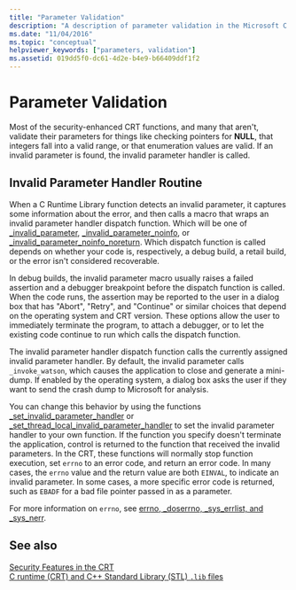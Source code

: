 ```yaml
---
title: "Parameter Validation"
description: "A description of parameter validation in the Microsoft C runtime library."
ms.date: "11/04/2016"
ms.topic: "conceptual"
helpviewer_keywords: ["parameters, validation"]
ms.assetid: 019dd5f0-dc61-4d2e-b4e9-b66409ddf1f2
---
```

# Parameter Validation

Most of the security-enhanced CRT functions, and many that aren't, validate their parameters for things like checking pointers for **NULL**,  that integers fall into a valid range, or that enumeration values are valid. If an invalid parameter is found, the invalid parameter handler is called.

## Invalid Parameter Handler Routine

When a C Runtime Library function detects an invalid parameter, it captures some information about the error, and then calls a macro that wraps an invalid parameter handler dispatch function. Which will be one of [_invalid_parameter](../c-runtime-library/reference/invalid-parameter-functions.md), [_invalid_parameter_noinfo](../c-runtime-library/reference/invalid-parameter-functions.md), or [_invalid_parameter_noinfo_noreturn](../c-runtime-library/reference/invalid-parameter-functions.md). Which dispatch function is called depends on whether your code is, respectively, a debug build, a retail build, or the error isn't considered recoverable.

In debug builds, the invalid parameter macro usually raises a failed assertion and a debugger breakpoint before the dispatch function is called. When the code runs, the assertion may be reported to the user in a dialog box that has "Abort", "Retry", and "Continue" or similar choices that depend on the operating system and CRT version. These options allow the user to immediately terminate the program, to attach a debugger, or to let the existing code continue to run which calls the dispatch function.

The invalid parameter handler dispatch function calls the currently assigned invalid parameter handler. By default, the invalid parameter calls `_invoke_watson`, which causes the application to close and generate a mini-dump. If enabled by the operating system, a dialog box asks the user if they want to send the crash dump to Microsoft for analysis.

You can change this behavior by using the functions [_set_invalid_parameter_handler](../c-runtime-library/reference/set-invalid-parameter-handler-set-thread-local-invalid-parameter-handler.md) or [_set_thread_local_invalid_parameter_handler](../c-runtime-library/reference/set-invalid-parameter-handler-set-thread-local-invalid-parameter-handler.md) to set the invalid parameter handler to your own function. If the function you specify doesn't terminate the application, control is returned to the function that received the invalid parameters. In the CRT, these functions will normally stop function execution, set `errno` to an error code, and return an error code. In many cases, the `errno` value and the return value are both `EINVAL`, to indicate an invalid parameter. In some cases, a more specific error code is returned, such as `EBADF` for a bad file pointer passed in as a parameter.

For more information on `errno`, see [errno, _doserrno, _sys_errlist, and _sys_nerr](../c-runtime-library/errno-doserrno-sys-errlist-and-sys-nerr.md).

## See also

[Security Features in the CRT](../c-runtime-library/security-features-in-the-crt.md)\
[C runtime (CRT) and C++ Standard Library (STL) `.lib` files](../c-runtime-library/crt-library-features.md)
